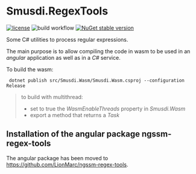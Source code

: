 # Smusdi.RegexTools

[![license](https://img.shields.io/badge/License-MIT-purple.svg)](LICENSE)
![build workflow](https://github.com/LionMarc/smusdi-regex-tools/actions/workflows/build.yml/badge.svg)
[![NuGet stable version](https://badgen.net/nuget/v/Smusdi.RegexTools)](https://nuget.org/packages/Smusdi.RegexTools)

Some C# utilities to process regular expressions.

The main purpose is to allow compiling the code in wasm to be used in an *angular* application as well as in a *C#* service.

To build the wasm:

```
 dotnet publish src/Smusdi.Wasm/Smusdi.Wasm.csproj --configuration Release
```

> to build with multithread:
>  - set to true the *WasmEnableThreads* property in *Smusdi.Wasm*
>  - export a method that returns a *Task*
 
## Installation of the angular package ngssm-regex-tools

The angular package has been moved to https://github.com/LionMarc/ngssm-regex-tools.
